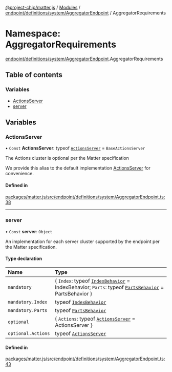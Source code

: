 [@project-chip/matter.js](../README.md) / [Modules](../modules.md) / [endpoint/definitions/system/AggregatorEndpoint](endpoint_definitions_system_AggregatorEndpoint.md) / AggregatorRequirements

# Namespace: AggregatorRequirements

[endpoint/definitions/system/AggregatorEndpoint](endpoint_definitions_system_AggregatorEndpoint.md).AggregatorRequirements

## Table of contents

### Variables

- [ActionsServer](endpoint_definitions_system_AggregatorEndpoint.AggregatorRequirements.md#actionsserver)
- [server](endpoint_definitions_system_AggregatorEndpoint.AggregatorRequirements.md#server)

## Variables

### ActionsServer

• `Const` **ActionsServer**: typeof [`ActionsServer`](../classes/behavior_definitions_actions_export.ActionsServer.md) = `BaseActionsServer`

The Actions cluster is optional per the Matter specification

We provide this alias to the default implementation [ActionsServer](endpoint_definitions_system_AggregatorEndpoint.AggregatorRequirements.md#actionsserver) for convenience.

#### Defined in

[packages/matter.js/src/endpoint/definitions/system/AggregatorEndpoint.ts:38](https://github.com/project-chip/matter.js/blob/904d0c9b952b91f28a21803759c5e5c66ee4d272/packages/matter.js/src/endpoint/definitions/system/AggregatorEndpoint.ts#L38)

___

### server

• `Const` **server**: `Object`

An implementation for each server cluster supported by the endpoint per the Matter specification.

#### Type declaration

| Name | Type |
| :------ | :------ |
| `mandatory` | \{ `Index`: typeof [`IndexBehavior`](node_export._internal_.IndexBehavior.md) = IndexBehavior; `Parts`: typeof [`PartsBehavior`](../classes/node_export._internal_.PartsBehavior.md) = PartsBehavior } |
| `mandatory.Index` | typeof [`IndexBehavior`](node_export._internal_.IndexBehavior.md) |
| `mandatory.Parts` | typeof [`PartsBehavior`](../classes/node_export._internal_.PartsBehavior.md) |
| `optional` | \{ `Actions`: typeof [`ActionsServer`](../classes/behavior_definitions_actions_export.ActionsServer.md) = ActionsServer } |
| `optional.Actions` | typeof [`ActionsServer`](../classes/behavior_definitions_actions_export.ActionsServer.md) |

#### Defined in

[packages/matter.js/src/endpoint/definitions/system/AggregatorEndpoint.ts:43](https://github.com/project-chip/matter.js/blob/904d0c9b952b91f28a21803759c5e5c66ee4d272/packages/matter.js/src/endpoint/definitions/system/AggregatorEndpoint.ts#L43)
